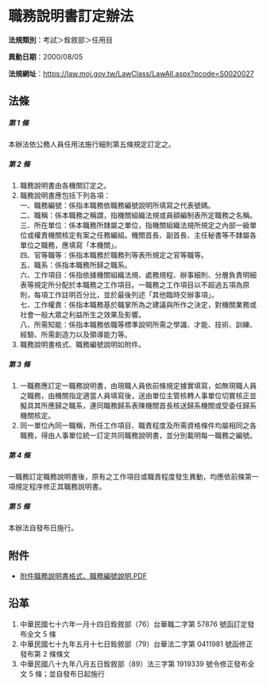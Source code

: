 # 職務說明書訂定辦法


**法規類別**：考試＞銓敘部＞任用目

**異動日期**：2000/08/05  

**法規網址**：https://law.moj.gov.tw/LawClass/LawAll.aspx?pcode=S0020027



## 法條
##### 第 1 條
本辦法依公務人員任用法施行細則第五條規定訂定之。

##### 第 2 條
1. 職務說明書由各機關訂定之。
1. 職務說明書應包括下列各項：  
一、職務編號：係指本職務依職務編號說明所填寫之代表號碼。  
二、職稱：係本職務之稱謂，指機關組織法規或員額編制表所定職務之名稱。  
三、所在單位：係本職務所隸屬之單位，指機關組織法規所規定之內部一級單位或權責機關核定有案之任務編組。機關首長、副首長、主任秘書等不隸屬各單位之職務，應填寫「本機關」。  
四、官等職等：係指本職務於職務列等表所規定之官等職等。  
五、職系：係指本職務所歸之職系。  
六、工作項目：係指依據機關組織法規、處務規程、辦事細則、分層負責明細表等規定所分配於本職務之工作項目。一職務之工作項目以不超過五項為原則，每項工作註明百分比，並於最後列述「其他臨時交辦事項」。  
七、工作權責：係指本職務基於職掌所為之建議與所作之決定，對機關業務或社會一般大眾之利益所生之效果及影響。  
八、所需知能：係指本職務依職等標準說明所需之學識、才能、技術、訓練、經驗、所需創造力以及領導能力等。
1. 職務說明書格式、職務編號說明如附件。

##### 第 3 條
1. 一職務應訂定一職務說明書，由現職人員依前條規定據實填寫，如無現職人員之職務，由機關指定適當人員填寫後，送由單位主管核轉人事單位切實核正並擬具其所應歸之職系，連同職務歸系表陳機關首長核送歸系機關或受委任歸系機關核定。
1. 同一單位內同一職稱，所任工作項目、職責程度及所需資格條件均屬相同之各職務，得由人事單位統一訂定共同職務說明書，並分別載明每一職務之編號。

##### 第 4 條
一職務訂定職務說明書後，原有之工作項目或職責程度發生異動，均應依前條第一項規定程序修正其職務說明書。

##### 第 5 條
本辦法自發布日施行。
## 附件
* [附件職務說明書格式、職務編號說明.PDF](https://law.moj.gov.tw/LawClass/LawGetFile.ashx?FileId=0000083421)
## 沿革
1. 中華民國七十六年一月十四日銓敘部（76）台華職二字第 57876  號函訂定發布全文 5  條
1. 中華民國七十九年五月十七日銓敘部（79）台華法二字第 0411981  號函修正發布第 2  條條文
1. 中華民國八十九年八月五日銓敘部（89）法三字第 1919339  號令修正發布全文 5  條；並自發布日起施行
